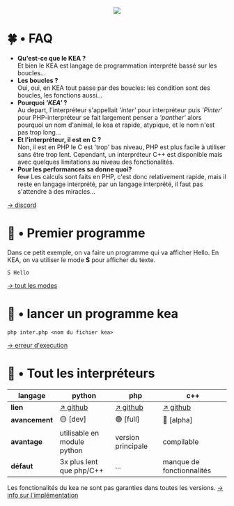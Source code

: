 <p align="center">
    <img src="https://www.zupimages.net/up/22/03/v6rj.png">
</p>

# 🍀 • FAQ

- **Qu'est-ce que le KEA ?**\
Et bien le KEA est langage de programmation interprété bassé sur les boucles...
- **Les boucles ?**\
Oui, oui, en KEA tout passe par des boucles: les condition sont des boucles, les fonctions aussi...
- **Pourquoi *'KEA'* ?**\
Au depart, l'interpréteur s'appellait *'inter'* pour interpréteur puis *'Pinter'* pour PHP-interpréteur se fait largement penser a *'panther'* alors pourquoi un nom d'animal, le kea et rapide, atypique, et le nom n'est pas trop long...
- **Et l'interpréteur, il est en C ?**\
Non, il est en PHP le C est 'trop' bas niveau, PHP est plus facile à utiliser sans être trop lent. Cependant, un interpréteur C++ est disponible mais avec quelques limitations au niveau des fonctionalités.
- **Pour les performances sa donne quoi?**\
~~feur~~ Les calculs sont faits en PHP, c'est donc relativement rapide, mais il reste en langage interprété, par un langage interprété, il faut pas s'attendre à des miracles...

[→ discord](http://pf4.ddns.net/discord)

# 🥤 • Premier programme

Dans ce petit exemple, on va faire un programme qui va afficher Hello.
En KEA, on va utiliser le mode **S** pour afficher du texte.
```kea
S Hello
```
[→ tout les modes](https://kea-corp.github.io/doc/doc/modes.md)

# 👾 • lancer un programme kea

```shell
php inter.php <nom du fichier kea>
```
[→ erreur d'execution](https://kea-corp.github.io/doc/doc/errors.md)

# 🍒 • Tout les interpréteurs

| **langage**    | python                                          | php                                                | c++                                             |
|----------------|-------------------------------------------------|----------------------------------------------------|-------------------------------------------------|
| **lien**       | [↗ github](https://github.com/KEA-corp/KEA-php) | [↗ github](https://github.com/KEA-corp/KEA-python) | [↗ github](https://github.com/KEA-corp/KEA-cpp) |
| **avancement** | 🟡 [dev]                                        | 🟢 [full]                                         | 🔵 [alpha]                                     |
| **avantage**   |  utilisable en module python                    | version principale                                 |  compilable                                     |
| **défaut**     |  3x plus lent que php/C++                       | ...                                                |  manque de fonctionnalités                      |

Les fonctionalités du kea ne sont pas garanties dans toutes les versions.
[→ info sur l'implémentation](https://kea-corp.github.io/doc/doc/implemented.md)